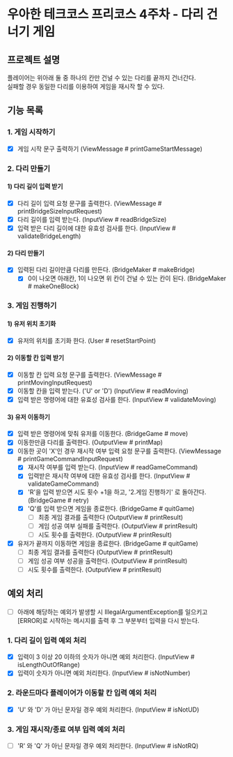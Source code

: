# 우아한 테크코스 프리코스 4주차 - 다리 건너기 게임
## 프로젝트 설명
플레이어는 위아래 둘 중 하나의 칸만 건널 수 있는 다리를 끝까지 건너간다.  
실패할 경우 동일한 다리를 이용하여 게임을 재시작 할 수 있다.

## 기능 목록
### 1. 게임 시작하기
- [x] 게임 시작 문구 출력하기 (ViewMessage # printGameStartMessage)
### 2. 다리 만들기
#### 1) 다리 길이 입력 받기
- [x] 다리 길이 입력 요청 문구를 출력한다. (ViewMessage # printBridgeSizeInputRequest)
- [x] 다리 길이를 입력 받는다. (InputView # readBridgeSize)
- [x] 입력 받은 다리 길이에 대한 유효성 검사를 한다. (InputView # validateBridgeLength)
#### 2) 다리 만들기
- [x] 입력된 다리 길이만큼 다리를 만든다. (BridgeMaker # makeBridge)
  - [x] 0이 나오면 아래칸, 1이 나오면 위 칸이 건널 수 있는 칸이 된다. (BridgeMaker # makeOneBlock)
### 3. 게임 진행하기
#### 1) 유저 위치 초기화
- [x] 유저의 위치를 초기화 한다. (User # resetStartPoint)
#### 2) 이동할 칸 입력 받기
- [x] 이동할 칸 입력 요청 문구를 출력한다. (ViewMessage # printMovingInputRequest)
- [x] 이동할 칸을 입력 받는다. ('U' or 'D') (InputView # readMoving)
- [x] 입력 받은 명령어에 대한 유효성 검사를 한다. (InputView # validateMoving)
#### 3) 유저 이동하기
- [x] 입력 받은 명령어에 맞춰 유저를 이동한다. (BridgeGame # move)
- [x] 이동한만큼 다리를 출력한다. (OutputView # printMap)
- [x] 이동한 곳이 'X'인 경우 재시작 여부 입력 요청 문구를 출력한다. (ViewMessage # printGameCommandInputRequest)
    - [x] 재시작 여부를 입력 받는다. (InputView # readGameCommand)
    - [x] 입력받은 재시작 여부에 대한 유효성 검사를 한다. (InputView # validateGameCommand)
    - [x] 'R'을 입력 받으면 시도 횟수 +1을 하고, '2.게임 진행하기' 로 돌아간다. (BridgeGame # retry)
    - [x] 'Q'를 입력 받으면 게임을 종료한다. (BridgeGame # quitGame)
        - [ ] 최종 게임 결과를 출력한다 (OutputView # printResult)
        - [ ] 게임 성공 여부 실패를 출력한다. (OutputView # printResult)
        - [ ] 시도 횟수를 출력한다. (OutputView # printResult)
- [x] 유저가 끝까지 이동하면 게임을 종료한다. (BridgeGame # quitGame)
    - [ ] 최종 게임 결과를 출력한다 (OutputView # printResult)
    - [ ] 게임 성공 여부 성공을 출력한다. (OutputView # printResult)
    - [ ] 시도 횟수를 출력한다. (OutputView # printResult)
## 예외 처리
- [ ] 아래에 해당하는 예외가 발생할 시 IllegalArgumentException를 일으키고 [ERROR]로 시작하는 메시지를 출력 후 그 부분부터 입력을 다시 받는다.
### 1. 다리 길이 입력 예외 처리
- [x] 입력이 3 이상 20 이하의 숫자가 아니면 예외 처리한다. (InputView # isLengthOutOfRange)
- [x] 입력이 숫자가 아니면 예외 처리한다. (InputView # isNotNumber)
### 2. 라운드마다 플레이어가 이동할 칸 입력 예외 처리
- [x] 'U' 와 'D' 가 아닌 문자일 경우 예외 처리한다. (InputView # isNotUD)
### 3. 게임 재시작/종료 여부 입력 예외 처리
- [ ] 'R' 와 'Q' 가 아닌 문자일 경우 예외 처리한다. (InputView # isNotRQ)
